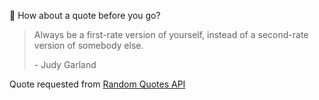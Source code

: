 📣 How about a quote before you go?

> Always be a first-rate version of yourself, instead of a second-rate version of somebody else.
>
> <p>- Judy Garland</p>

Quote requested from [Random Quotes API](https://github.com/lukePeavey/quotable)

